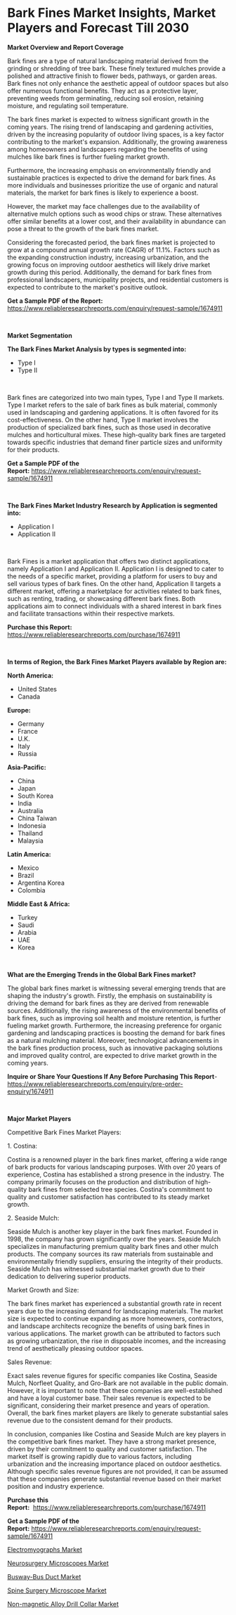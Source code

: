<p><h1>Bark Fines Market Insights, Market Players and Forecast Till 2030</h1></p><p><strong>Market Overview and Report Coverage</strong></p>
<p><p>Bark fines are a type of natural landscaping material derived from the grinding or shredding of tree bark. These finely textured mulches provide a polished and attractive finish to flower beds, pathways, or garden areas. Bark fines not only enhance the aesthetic appeal of outdoor spaces but also offer numerous functional benefits. They act as a protective layer, preventing weeds from germinating, reducing soil erosion, retaining moisture, and regulating soil temperature.</p><p>The bark fines market is expected to witness significant growth in the coming years. The rising trend of landscaping and gardening activities, driven by the increasing popularity of outdoor living spaces, is a key factor contributing to the market's expansion. Additionally, the growing awareness among homeowners and landscapers regarding the benefits of using mulches like bark fines is further fueling market growth.</p><p>Furthermore, the increasing emphasis on environmentally friendly and sustainable practices is expected to drive the demand for bark fines. As more individuals and businesses prioritize the use of organic and natural materials, the market for bark fines is likely to experience a boost.</p><p>However, the market may face challenges due to the availability of alternative mulch options such as wood chips or straw. These alternatives offer similar benefits at a lower cost, and their availability in abundance can pose a threat to the growth of the bark fines market.</p><p>Considering the forecasted period, the bark fines market is projected to grow at a compound annual growth rate (CAGR) of 11.1%. Factors such as the expanding construction industry, increasing urbanization, and the growing focus on improving outdoor aesthetics will likely drive market growth during this period. Additionally, the demand for bark fines from professional landscapers, municipality projects, and residential customers is expected to contribute to the market's positive outlook.</p></p>
<p><strong>Get a Sample PDF of the Report:</strong> <a href="https://www.reliableresearchreports.com/enquiry/request-sample/1674911">https://www.reliableresearchreports.com/enquiry/request-sample/1674911</a></p>
<p>&nbsp;</p>
<p><strong>Market Segmentation</strong></p>
<p><strong>The Bark Fines Market Analysis by types is segmented into:</strong></p>
<p><ul><li>Type I</li><li>Type II</li></ul></p>
<p>&nbsp;</p>
<p><p>Bark fines are categorized into two main types, Type I and Type II markets. Type I market refers to the sale of bark fines as bulk material, commonly used in landscaping and gardening applications. It is often favored for its cost-effectiveness. On the other hand, Type II market involves the production of specialized bark fines, such as those used in decorative mulches and horticultural mixes. These high-quality bark fines are targeted towards specific industries that demand finer particle sizes and uniformity for their products.</p></p>
<p><strong>Get a Sample PDF of the Report:</strong>&nbsp;<a href="https://www.reliableresearchreports.com/enquiry/request-sample/1674911">https://www.reliableresearchreports.com/enquiry/request-sample/1674911</a></p>
<p>&nbsp;</p>
<p><strong>The Bark Fines Market Industry Research by Application is segmented into:</strong></p>
<p><ul><li>Application I</li><li>Application II</li></ul></p>
<p>&nbsp;</p>
<p><p>Bark Fines is a market application that offers two distinct applications, namely Application I and Application II. Application I is designed to cater to the needs of a specific market, providing a platform for users to buy and sell various types of bark fines. On the other hand, Application II targets a different market, offering a marketplace for activities related to bark fines, such as renting, trading, or showcasing different bark fines. Both applications aim to connect individuals with a shared interest in bark fines and facilitate transactions within their respective markets.</p></p>
<p><strong>Purchase this Report:</strong>&nbsp; <a href="https://www.reliableresearchreports.com/purchase/1674911">https://www.reliableresearchreports.com/purchase/1674911</a></p>
<p>&nbsp;</p>
<p><strong>In terms of Region, the Bark Fines Market Players available by Region are:</strong></p>
<p>
    <p> <strong> North America: </strong>
        <ul>
            <li>United States</li>
            <li>Canada</li>
        </ul>
        </p> 
    <p> <strong> Europe: </strong>
        <ul>
            <li>Germany</li>
            <li>France</li>
            <li>U.K.</li>
            <li>Italy</li>
            <li>Russia</li>
        </ul>
        </p> 
    <p> <strong> Asia-Pacific: </strong>
        <ul>
            <li>China</li>
            <li>Japan</li>
            <li>South Korea</li>
            <li>India</li>
            <li>Australia</li>
            <li>China Taiwan</li>
            <li>Indonesia</li>
            <li>Thailand</li>
            <li>Malaysia</li>
        </ul>
        </p> 
    <p> <strong> Latin America: </strong>
        <ul>
            <li>Mexico</li>
            <li>Brazil</li>
            <li>Argentina Korea</li>
            <li>Colombia</li>
        </ul>
        </p> 
    <p> <strong> Middle East & Africa: </strong>
        <ul>
            <li>Turkey</li>
            <li>Saudi</li>
            <li>Arabia</li>
            <li>UAE</li>
            <li>Korea</li>
        </ul>
    </p>
    </p>
<p>&nbsp;</p>
<p><strong>What are the Emerging Trends in the Global Bark Fines market?</strong></p>
<p><p>The global bark fines market is witnessing several emerging trends that are shaping the industry's growth. Firstly, the emphasis on sustainability is driving the demand for bark fines as they are derived from renewable sources. Additionally, the rising awareness of the environmental benefits of bark fines, such as improving soil health and moisture retention, is further fueling market growth. Furthermore, the increasing preference for organic gardening and landscaping practices is boosting the demand for bark fines as a natural mulching material. Moreover, technological advancements in the bark fines production process, such as innovative packaging solutions and improved quality control, are expected to drive market growth in the coming years.</p></p>
<p><strong>Inquire or Share Your Questions If Any Before Purchasing This Report</strong>- <a href="https://www.reliableresearchreports.com/enquiry/pre-order-enquiry/1674911">https://www.reliableresearchreports.com/enquiry/pre-order-enquiry/1674911</a></p>
<p>&nbsp;</p>
<p><strong>Major Market Players</strong></p>
<p><p>Competitive Bark Fines Market Players:</p><p>1. Costina:</p><p>Costina is a renowned player in the bark fines market, offering a wide range of bark products for various landscaping purposes. With over 20 years of experience, Costina has established a strong presence in the industry. The company primarily focuses on the production and distribution of high-quality bark fines from selected tree species. Costina's commitment to quality and customer satisfaction has contributed to its steady market growth.</p><p>2. Seaside Mulch:</p><p>Seaside Mulch is another key player in the bark fines market. Founded in 1998, the company has grown significantly over the years. Seaside Mulch specializes in manufacturing premium quality bark fines and other mulch products. The company sources its raw materials from sustainable and environmentally friendly suppliers, ensuring the integrity of their products. Seaside Mulch has witnessed substantial market growth due to their dedication to delivering superior products.</p><p>Market Growth and Size:</p><p>The bark fines market has experienced a substantial growth rate in recent years due to the increasing demand for landscaping materials. The market size is expected to continue expanding as more homeowners, contractors, and landscape architects recognize the benefits of using bark fines in various applications. The market growth can be attributed to factors such as growing urbanization, the rise in disposable incomes, and the increasing trend of aesthetically pleasing outdoor spaces.</p><p>Sales Revenue:</p><p>Exact sales revenue figures for specific companies like Costina, Seaside Mulch, Norfleet Quality, and Gro-Bark are not available in the public domain. However, it is important to note that these companies are well-established and have a loyal customer base. Their sales revenue is expected to be significant, considering their market presence and years of operation. Overall, the bark fines market players are likely to generate substantial sales revenue due to the consistent demand for their products.</p><p>In conclusion, companies like Costina and Seaside Mulch are key players in the competitive bark fines market. They have a strong market presence, driven by their commitment to quality and customer satisfaction. The market itself is growing rapidly due to various factors, including urbanization and the increasing importance placed on outdoor aesthetics. Although specific sales revenue figures are not provided, it can be assumed that these companies generate substantial revenue based on their market position and industry experience.</p></p>
<p><strong>Purchase this Report:</strong>&nbsp;&nbsp;<a href="https://www.reliableresearchreports.com/purchase/1674911">https://www.reliableresearchreports.com/purchase/1674911</a></p>
<p></p>
<p><strong>Get a Sample PDF of the Report:</strong>&nbsp;<a href="https://www.reliableresearchreports.com/enquiry/request-sample/1674911">https://www.reliableresearchreports.com/enquiry/request-sample/1674911</a></p>
<p><p><a href="https://www.linkedin.com/pulse/decoding-electromyographs-market-deep-dive-latest-trends-nqu7c/">Electromyographs Market</a></p><p><a href="https://www.linkedin.com/pulse/neurosurgery-microscopes-market-research-report-provides-6psmc/">Neurosurgery Microscopes Market</a></p><p><a href="https://medium.com/@ridhantakke90/busway-bus-duct-market-size-reveals-the-best-marketing-channels-in-global-industry-4dbfc6c72da4">Busway-Bus Duct Market</a></p><p><a href="https://www.linkedin.com/pulse/decoding-spine-surgery-microscope-market-deep-dive-latest-jwamc/">Spine Surgery Microscope Market</a></p><p><a href="https://medium.com/@santosh735584/decoding-non-magnetic-alloy-drill-collar-market-metrics-market-share-trends-and-growth-patterns-e4454bf19506">Non-magnetic Alloy Drill Collar Market</a></p></p>